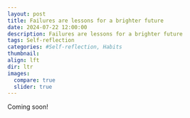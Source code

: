 ```yaml
---
layout: post
title: Failures are lessons for a brighter future
date: 2024-07-22 12:00:00
description: Failures are lessons for a brighter future
tags: Self-reflection  
categories: #Self-reflection, Habits
thumbnail:
align: lft
dir: ltr
images:
  compare: true
  slider: true
---
```




Coming soon!